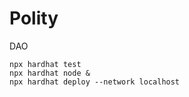 # Polity

DAO

```shell
npx hardhat test
npx hardhat node &
npx hardhat deploy --network localhost
```
